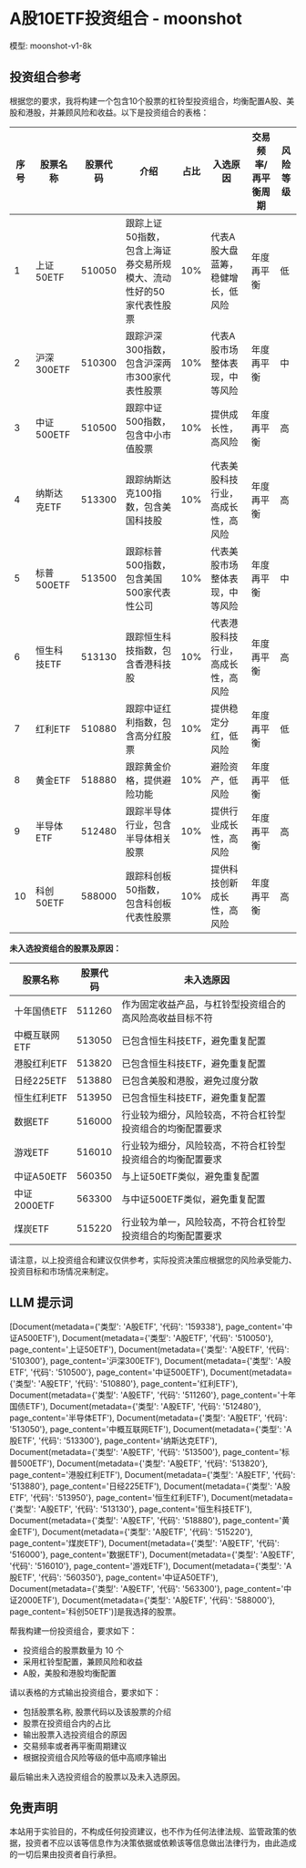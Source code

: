 # A股10ETF投资组合 - moonshot

模型: moonshot-v1-8k

## 投资组合参考

根据您的要求，我将构建一个包含10个股票的杠铃型投资组合，均衡配置A股、美股和港股，并兼顾风险和收益。以下是投资组合的表格：

| 序号 | 股票名称       | 股票代码 | 介绍                                                         | 占比 | 入选原因                                                         | 交易频率/再平衡周期 | 风险等级 |
|------|--------------|--------|------------------------------------------------------------|------|--------------------------------------------------------------|----------------|--------|
| 1    | 上证50ETF     | 510050 | 跟踪上证50指数，包含上海证券交易所规模大、流动性好的50家代表性股票 | 10%  | 代表A股大盘蓝筹，稳健增长，低风险 | 年度再平衡 | 低     |
| 2    | 沪深300ETF    | 510300 | 跟踪沪深300指数，包含沪深两市300家代表性股票                   | 10%  | 代表A股市场整体表现，中等风险 | 年度再平衡 | 中     |
| 3    | 中证500ETF    | 510500 | 跟踪中证500指数，包含中小市值股票                               | 10%  | 提供成长性，高风险 | 年度再平衡 | 高     |
| 4    | 纳斯达克ETF   | 513300 | 跟踪纳斯达克100指数，包含美国科技股                             | 10%  | 代表美股科技行业，高成长性，高风险 | 年度再平衡 | 高     |
| 5    | 标普500ETF    | 513500 | 跟踪标普500指数，包含美国500家代表性公司                         | 10%  | 代表美股市场整体表现，中等风险 | 年度再平衡 | 中     |
| 6    | 恒生科技ETF   | 513130 | 跟踪恒生科技指数，包含香港科技股                                 | 10%  | 代表港股科技行业，高成长性，高风险 | 年度再平衡 | 高     |
| 7    | 红利ETF       | 510880 | 跟踪中证红利指数，包含高分红股票                                 | 10%  | 提供稳定分红，低风险 | 年度再平衡 | 低     |
| 8    | 黄金ETF       | 518880 | 跟踪黄金价格，提供避险功能                                      | 10%  | 避险资产，低风险 | 年度再平衡 | 低     |
| 9    | 半导体ETF     | 512480 | 跟踪半导体行业，包含半导体相关股票                              | 10%  | 提供行业成长性，高风险 | 年度再平衡 | 高     |
| 10   | 科创50ETF     | 588000 | 跟踪科创板50指数，包含科创板代表性股票                          | 10%  | 提供科技创新成长性，高风险 | 年度再平衡 | 高     |

**未入选投资组合的股票及原因：**

| 股票名称       | 股票代码 | 未入选原因                                                         |
|--------------|--------|--------------------------------------------------------------|
| 十年国债ETF   | 511260 | 作为固定收益产品，与杠铃型投资组合的高风险高收益目标不符           |
| 中概互联网ETF | 513050 | 已包含恒生科技ETF，避免重复配置                                     |
| 港股红利ETF   | 513820 | 已包含恒生科技ETF，避免重复配置                                     |
| 日经225ETF   | 513880 | 已包含美股和港股，避免过度分散                                         |
| 恒生红利ETF  | 513950 | 已包含恒生科技ETF，避免重复配置                                     |
| 数据ETF      | 516000 | 行业较为细分，风险较高，不符合杠铃型投资组合的均衡配置要求           |
| 游戏ETF      | 516010 | 行业较为细分，风险较高，不符合杠铃型投资组合的均衡配置要求           |
| 中证A50ETF   | 560350 | 与上证50ETF类似，避免重复配置                                         |
| 中证2000ETF  | 563300 | 与中证500ETF类似，避免重复配置                                         |
| 煤炭ETF      | 515220 | 行业较为单一，风险较高，不符合杠铃型投资组合的均衡配置要求           |

请注意，以上投资组合和建议仅供参考，实际投资决策应根据您的风险承受能力、投资目标和市场情况来制定。

## LLM 提示词

[Document(metadata={'类型': 'A股ETF', '代码': '159338'}, page_content='中证A500ETF'), Document(metadata={'类型': 'A股ETF', '代码': '510050'}, page_content='上证50ETF'), Document(metadata={'类型': 'A股ETF', '代码': '510300'}, page_content='沪深300ETF'), Document(metadata={'类型': 'A股ETF', '代码': '510500'}, page_content='中证500ETF'), Document(metadata={'类型': 'A股ETF', '代码': '510880'}, page_content='红利ETF'), Document(metadata={'类型': 'A股ETF', '代码': '511260'}, page_content='十年国债ETF'), Document(metadata={'类型': 'A股ETF', '代码': '512480'}, page_content='半导体ETF'), Document(metadata={'类型': 'A股ETF', '代码': '513050'}, page_content='中概互联网ETF'), Document(metadata={'类型': 'A股ETF', '代码': '513300'}, page_content='纳斯达克ETF'), Document(metadata={'类型': 'A股ETF', '代码': '513500'}, page_content='标普500ETF'), Document(metadata={'类型': 'A股ETF', '代码': '513820'}, page_content='港股红利ETF'), Document(metadata={'类型': 'A股ETF', '代码': '513880'}, page_content='日经225ETF'), Document(metadata={'类型': 'A股ETF', '代码': '513950'}, page_content='恒生红利ETF'), Document(metadata={'类型': 'A股ETF', '代码': '513130'}, page_content='恒生科技ETF'), Document(metadata={'类型': 'A股ETF', '代码': '518880'}, page_content='黄金ETF'), Document(metadata={'类型': 'A股ETF', '代码': '515220'}, page_content='煤炭ETF'), Document(metadata={'类型': 'A股ETF', '代码': '516000'}, page_content='数据ETF'), Document(metadata={'类型': 'A股ETF', '代码': '516010'}, page_content='游戏ETF'), Document(metadata={'类型': 'A股ETF', '代码': '560350'}, page_content='中证A50ETF'), Document(metadata={'类型': 'A股ETF', '代码': '563300'}, page_content='中证2000ETF'), Document(metadata={'类型': 'A股ETF', '代码': '588000'}, page_content='科创50ETF')]是我选择的股票。

帮我构建一份投资组合，要求如下：

- 投资组合的股票数量为 10 个
- 采用杠铃型配置，兼顾风险和收益
- A股，美股和港股均衡配置

请以表格的方式输出投资组合，要求如下：

- 包括股票名称, 股票代码以及该股票的介绍
- 股票在投资组合内的占比
- 输出股票入选投资组合的原因
- 交易频率或者再平衡周期建议
- 根据投资组合风险等级的低中高顺序输出

最后输出未入选投资组合的股票以及未入选原因。


## 免责声明

本站用于实验目的，不构成任何投资建议，也不作为任何法律法规、监管政策的依据，投资者不应以该等信息作为决策依据或依赖该等信息做出法律行为，由此造成的一切后果由投资者自行承担。
